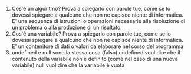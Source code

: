 1. Cos'è un algoritmo? Prova a spiegarlo con parole tue, come se lo dovessi spiegare a qualcuno che non ne capisce niente di informatica.
   E' una sequenza di istruzioni o operazioni necessarie alla risoluzione di un problema o alla produzione di un risultato.
2. Cos'è una variabile? Prova a spiegarlo con parole tue, come se lo dovessi spiegare a qualcuno che non ne capisce niente di informatica.
   E' un contenitore di dati o valori da elaborare nel corso del programma
3. undefined e null sono la stessa cosa (falso)
   undefined voul dire che il contenuto della variabile non è definito (come nel caso di una nuova variabile)
   null vuol dire che la variabile è vuota
